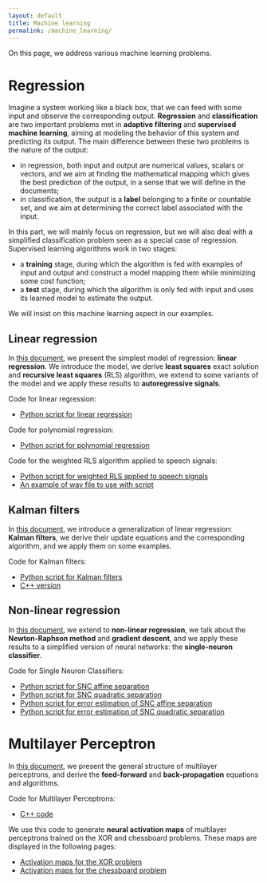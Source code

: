 ```yaml
---
layout: default
title: Machine learning
permalink: /machine_learning/
---
```


On this page, we address various machine learning problems.

# Regression

Imagine a system working like a black box,
that we can feed with some input and observe the corresponding output.
**Regression** and **classification** are two important problems
met in **adaptive filtering** and **supervised machine learning**,
aiming at modeling the behavior of this system and predicting its output.
The main difference between these two problems is the nature of the output:
* in regression, both input and output are numerical values,
scalars or vectors, and we aim at finding the mathematical mapping
which gives the best prediction of the output,
in a sense that we will define in the documents;
* in classification, the output is a **label** belonging to a finite or countable set,
and we aim at determining the correct label associated with the input.

In this part, we will mainly focus on regression, but we will also deal with a simplified classification problem
seen as a special case of regression. Supervised learning algorithms work in two stages:
* a **training** stage, during which the algorithm is fed with examples of input and output
and construct a model mapping them while minimizing some cost function;
* a **test** stage, during which the algorithm is only fed with input
and uses its learned model to estimate the output.

We will insist on this machine learning aspect in our examples. 

## Linear regression

In [this document](/machine_learning/pdfs/LinearRegression.pdf),
we present the simplest model of regression: **linear regression**.
We introduce the model, we derive **least squares** exact solution and **recursive least squares** (RLS) algorithm,
we extend to some variants of the model and we apply these results to **autoregressive signals**.

Code for linear regression:
* [Python script for linear regression](python_RLS)

Code for polynomial regression:
* [Python script for polynomial regression](python_polynomial_regression)

Code for the weighted RLS algorithm applied to speech signals:
* [Python script for weighted RLS applied to speech signals](python_weighted_RLS)
* [An example of wav file to use with script](hello.wav)

## Kalman filters

In [this document](/machine_learning/pdfs/KalmanFilters.pdf),
we introduce a generalization of linear regression: **Kalman filters**,
we derive their update equations and the corresponding algorithm, and we apply them on some examples.

Code for Kalman filters:
* [Python script for Kalman filters](python_kalman)
* [C++ version](cpp_kalman)

## Non-linear regression

In [this document](/machine_learning/pdfs/NonLinearRegression.pdf),
we extend to **non-linear regression**, we talk about the **Newton-Raphson method** and **gradient descent**,
and we apply these results to a simplified version of neural networks: the **single-neuron classifier**.

Code for Single Neuron Classifiers:

* [Python script for SNC affine separation](python_SNC_affine)
* [Python script for SNC quadratic separation](python_SNC_quadratic)
* [Python script for error estimation of SNC affine separation](python_SNC_affine_error)
* [Python script for error estimation of SNC quadratic separation](python_SNC_quadratic_error)

# Multilayer Perceptron

In [this document](/machine_learning/pdfs/MultilayerPerceptron.pdf),
we present the general structure of multilayer perceptrons, 
and derive the **feed-forward** and **back-propagation** equations and algorithms.

Code for Multilayer Perceptrons:

* [C++ code](cpp_mlp)

We use this code to generate **neural activation maps** of multilayer perceptrons trained on the XOR and chessboard problems. 
These maps are displayed in the following pages:

* [Activation maps for the XOR problem](mlp_xor)
* [Activation maps for the chessboard problem](mlp_chessboard)

[jekyll-organization]: https://github.com/jekyll
